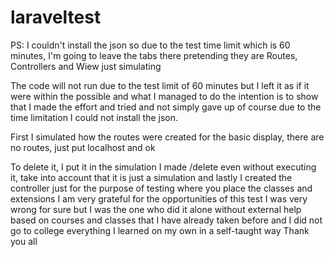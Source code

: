 # laraveltest

PS: I couldn't install the json so due to the test time limit which is 60 minutes,
I'm going to leave the tabs there pretending they are Routes, Controllers and Wiew just simulating

The code will not run due to the test limit of 60 minutes but I left it as if it were within the possible and what I managed to do the intention is to show that I made the effort and tried and not simply gave up of course due to the time limitation I could not install the json.

First I simulated how the routes were created for the basic display, there are no routes, just put localhost and ok

To delete it, I put it in the simulation I made /delete even without executing it, take into account that it is just a simulation and lastly I created the controller just for the purpose of testing where you place the classes and extensions
I am very grateful for the opportunities of this test I was very wrong for sure but I was the one who did it alone without external help based on courses and classes that I have already taken before and I did not go to college everything I learned on my own in a self-taught way
Thank you all
